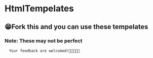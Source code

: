 # HtmlTempelates
## 😁Fork this and you can use these tempelates 
### Note: These may not be perfect <br>
      Your feedback are welcomed!👍🏽🚀👋🏼
